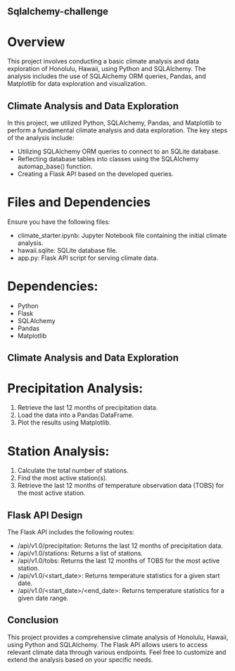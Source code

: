 
## Sqlalchemy-challenge
# Overview
This project involves conducting a basic climate analysis and data exploration of Honolulu, Hawaii, using Python and SQLAlchemy. The analysis includes the use of SQLAlchemy ORM queries, Pandas, and Matplotlib for data exploration and visualization.

## Climate Analysis and Data Exploration
In this project, we utilized Python, SQLAlchemy, Pandas, and Matplotlib to perform a fundamental climate analysis and data exploration. The key steps of the analysis include:

* Utilizing SQLAlchemy ORM queries to connect to an SQLite database.
* Reflecting database tables into classes using the SQLAlchemy automap_base() function.
* Creating a Flask API based on the developed queries.

# Files and Dependencies
Ensure you have the following files:

* climate_starter.ipynb: Jupyter Notebook file containing the initial climate analysis.
* hawaii.sqlite: SQLite database file.
* app.py: Flask API script for serving climate data.

# Dependencies:
* Python
* Flask
* SQLAlchemy
* Pandas
* Matplotlib

## Climate Analysis and Data Exploration

# Precipitation Analysis:
1. Retrieve the last 12 months of precipitation data.
2. Load the data into a Pandas DataFrame.
3. Plot the results using Matplotlib.

# Station Analysis:
1. Calculate the total number of stations.
2. Find the most active station(s).
3. Retrieve the last 12 months of temperature observation data (TOBS) for the most active station.

## Flask API Design
The Flask API includes the following routes:

* /api/v1.0/precipitation: Returns the last 12 months of precipitation data.
* /api/v1.0/stations: Returns a list of stations.
* /api/v1.0/tobs: Returns the last 12 months of TOBS for the most active station.
* /api/v1.0/<start_date>: Returns temperature statistics for a given start date.
* /api/v1.0/<start_date>/<end_date>: Returns temperature statistics for a given date range.

## Conclusion
This project provides a comprehensive climate analysis of Honolulu, Hawaii, using Python and SQLAlchemy. The Flask API allows users to access relevant climate data through various endpoints. Feel free to customize and extend the analysis based on your specific needs.
